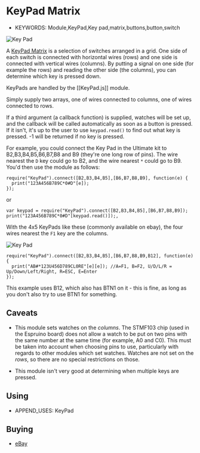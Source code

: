 <!--- Copyright (c) 2013 Gordon Williams, Pur3 Ltd. See the file LICENSE for copying permission. -->
KeyPad Matrix
=============

* KEYWORDS: Module,KeyPad,Key pad,matrix,buttons,button,switch

![Key Pad](4x4.jpg)

A [KeyPad Matrix](http://en.wikipedia.org/wiki/Keyboard_matrix_circuit) is a selection of switches arranged in a grid. One side of each switch is connected with horizontal wires (rows) and one side is connected with vertical wires (columns). By putting a signal on one side (for example the rows) and reading the other side (the columns), you can determine which key is pressed down.


KeyPads are handled by the [[KeyPad.js]] module. 

Simply supply two arrays, one of wires connected to columns,
one of wires connected to rows.

If a third argument (a callback function) is supplied, watches will be set up, and the callback
will be called automatically as soon as a button is pressed. If it isn't, it's up to the user to
use ```keypad.read()``` to find out what key is pressed. -1 will be returned if no key is pressed.

For example, you could connect the Key Pad in the Ultimate kit to B2,B3,B4,B5,B6,B7,B8 and B9 (they're one long row of pins). The wire nearest the ```D``` key could go to B2, and the wire nearest ```*``` could go to B9. You'd then use the module as follows:

```
require("KeyPad").connect([B2,B3,B4,B5],[B6,B7,B8,B9], function(e) {
  print("123A456B789C*0#D"[e]);
});
```

or

```
var keypad = require("KeyPad").connect([B2,B3,B4,B5],[B6,B7,B8,B9]);
print("123A456B789C*0#D"[keypad.read()]);,
```

With the 4x5 KeyPads like these (commonly available on ebay), the four wires nearest the ```F1``` key are the columns. 

![Key Pad](4x5.jpg)

```
require("KeyPad").connect([B2,B3,B4,B5],[B6,B7,B8,B9,B12], function(e) {
  print("AB#*123U456D789CL0RE"[e][e]); //A=F1, B=F2, U/D/L/R = Up/Down/Left/Right, R=ESC, E=Enter
});
```

This example uses B12, which also has BTN1 on it - this is fine, as long as you don't also try to use BTN1 for something. 


Caveats
-----

* This module sets watches on the *columns*. The STMF103 chip (used in the Espruino board) does not allow a watch to be put on two pins with the same number at the same time (for example, A0 and C0). This must be taken into account when choosing pins to use, particularly with regards to other modules which set watches. Watches are not set on the *rows*, so there are no special restrictions on those. 

* This module isn't very good at determining when multiple keys are pressed.



Using 
-----

* APPEND_USES: KeyPad

Buying
-----

* [eBay](http://www.ebay.com/sch/i.html?_nkw=matrix+membrane+keypad)
